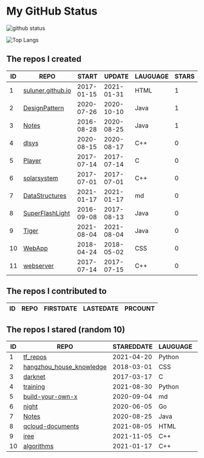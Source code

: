 # My GitHub Status

<img src="https://github-readme-stats-1.yihong0618.vercel.app/api?username=ThaddeusJiang&show_icons=true&&&hide_title=true&count_private=true" alt="github status" />

![Top Langs](https://github-readme-stats-1.yihong0618.vercel.app/api/top-langs/?username=ThaddeusJiang&layout=compact)

<!--START_SECTION:my_github-->
## The repos I created
| ID |                               REPO                                |   START    |   UPDATE   | LAUGUAGE | STARS |
|----|-------------------------------------------------------------------|------------|------------|----------|-------|
|  1 | [suluner.github.io](https://github.com/suluner/suluner.github.io) | 2017-01-15 | 2021-01-31 | HTML     |     1 |
|  2 | [DesignPattern](https://github.com/suluner/DesignPattern)         | 2020-07-26 | 2020-10-10 | Java     |     1 |
|  3 | [Notes](https://github.com/suluner/Notes)                         | 2016-08-28 | 2020-08-25 | Java     |     1 |
|  4 | [dlsys](https://github.com/suluner/dlsys)                         | 2020-08-15 | 2020-08-17 | C++      |     0 |
|  5 | [Player](https://github.com/suluner/Player)                       | 2017-07-14 | 2017-07-14 | C        |     0 |
|  6 | [solarsystem](https://github.com/suluner/solarsystem)             | 2017-07-01 | 2017-07-01 | C++      |     0 |
|  7 | [DataStructures](https://github.com/suluner/DataStructures)       | 2021-01-17 | 2021-01-17 | md       |     0 |
|  8 | [SuperFlashLight](https://github.com/suluner/SuperFlashLight)     | 2016-09-08 | 2017-08-13 | Java     |     0 |
|  9 | [Tiger](https://github.com/suluner/Tiger)                         | 2021-08-04 | 2021-08-04 | Java     |     0 |
| 10 | [WebApp](https://github.com/suluner/WebApp)                       | 2018-04-24 | 2018-05-02 | CSS      |     0 |
| 11 | [webserver](https://github.com/suluner/webserver)                 | 2017-07-14 | 2017-07-15 | C++      |     0 |

## The repos I contributed to
| ID | REPO | FIRSTDATE | LASTEDATE | PRCOUNT |
|----|------|-----------|-----------|---------|

## The repos I stared (random 10)
| ID |                                        REPO                                        | STAREDDATE | LAUGUAGE | LATESTUPDATE |
|----|------------------------------------------------------------------------------------|------------|----------|--------------|
|  1 | [tf_repos](https://github.com/lambdaji/tf_repos)                                   | 2021-04-20 | Python   | 2022-01-18   |
|  2 | [hangzhou_house_knowledge](https://github.com/houshanren/hangzhou_house_knowledge) | 2018-03-01 | CSS      | 2022-01-17   |
|  3 | [darknet](https://github.com/pjreddie/darknet)                                     | 2017-03-17 | C        | 2022-01-18   |
|  4 | [training](https://github.com/mlcommons/training)                                  | 2021-08-30 | Python   | 2022-01-18   |
|  5 | [build-your-own-x](https://github.com/danistefanovic/build-your-own-x)             | 2020-09-04 | md       | 2022-01-19   |
|  6 | [night](https://github.com/talkgo/night)                                           | 2020-06-05 | Go       | 2022-01-18   |
|  7 | [Notes](https://github.com/suluner/Notes)                                          | 2020-08-25 | Java     | 2020-08-25   |
|  8 | [qcloud-documents](https://github.com/tencentyun/qcloud-documents)                 | 2021-08-05 | HTML     | 2022-01-18   |
|  9 | [iree](https://github.com/google/iree)                                             | 2021-11-05 | C++      | 2022-01-18   |
| 10 | [algorithms](https://github.com/xtaci/algorithms)                                  | 2021-01-17 | C++      | 2022-01-17   |

<!--END_SECTION:my_github-->